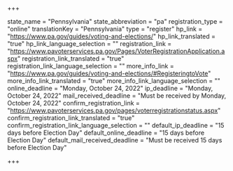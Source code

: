 +++

state_name = "Pennsylvania"
state_abbreviation = "pa"
registration_type = "online"
translationKey = "Pennsylvania"
type = "register"
hp_link = "https://www.pa.gov/guides/voting-and-elections/"
hp_link_translated = "true"
hp_link_language_selection = ""
registration_link = "https://www.pavoterservices.pa.gov/Pages/VoterRegistrationApplication.aspx"
registration_link_translated = "true"
registration_link_language_selection = ""
more_info_link = "https://www.pa.gov/guides/voting-and-elections/#RegisteringtoVote"
more_info_link_translated = "true"
more_info_link_language_selection = ""
online_deadline = "Monday, October 24, 2022"
ip_deadline = "Monday, October 24, 2022"
mail_received_deadline = "Must be received by Monday, October 24, 2022"
confirm_registration_link = "https://www.pavoterservices.pa.gov/pages/voterregistrationstatus.aspx"
confirm_registration_link_translated = "true"
confirm_registration_link_language_selection = ""
default_ip_deadline = "15 days before Election Day"
default_online_deadline = "15 days before Election Day"
default_mail_received_deadline = "Must be received 15 days before Election Day"

+++